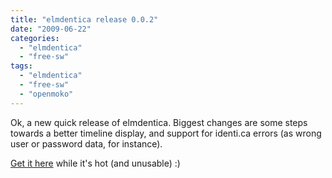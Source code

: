 ```yaml
---
title: "elmdentica release 0.0.2"
date: "2009-06-22"
categories: 
  - "elmdentica"
  - "free-sw"
tags: 
  - "elmdentica"
  - "free-sw"
  - "openmoko"
---
```


Ok, a new quick release of elmdentica. Biggest changes are some steps towards a better timeline display, and support for identi.ca errors (as wrong user or password data, for instance).

[Get it here](http://code.google.com/p/elmdentica/) while it's hot (and unusable) :)
